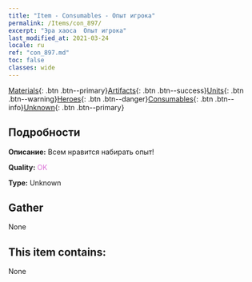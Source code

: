 ```yaml
---
title: "Item - Consumables - Опыт игрока"
permalink: /Items/con_897/
excerpt: "Эра хаоса  Опыт игрока"
last_modified_at: 2021-03-24
locale: ru
ref: "con_897.md"
toc: false
classes: wide
---
```

 [Materials](/ru/Items/){: .btn .btn--primary}[Artifacts](/ru/Items/Artifacts/){: .btn .btn--success}[Units](/ru/Items/Units/){: .btn .btn--warning}[Heroes](/ru/Items/Heroes/){: .btn .btn--danger}[Consumables](/ru/Items/Consumables/){: .btn .btn--info}[Unknown](/ru/Items/Unknown/){: .btn .btn--primary}

## Подробности
 **Описание:** Всем нравится набирать опыт!

 **Quality:** <span style="color: #DA70D6">OK</span>

 **Type:** Unknown

## Gather

  None

## This item contains:

  None

